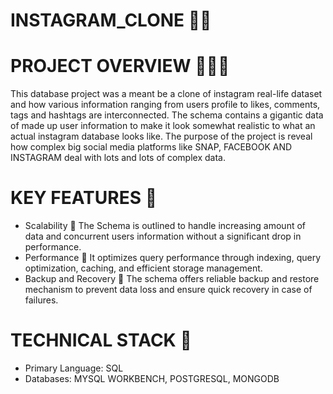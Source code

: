 # INSTAGRAM_CLONE 📱📸
# PROJECT OVERVIEW 🚀🚀🚀
This database project was a meant be a clone of instagram real-life dataset and how various information ranging from users profile to likes, comments, tags and hashtags are interconnected. The schema contains a gigantic data of made up user information to make it look somewhat realistic to what an actual instagram database looks like. The purpose of the project is reveal how complex big social media platforms like SNAP, FACEBOOK AND INSTAGRAM deal with lots and lots of complex data. 
# KEY FEATURES 🔑
- Scalability 🐬 The Schema is outlined to handle increasing amount of data and concurrent users information without a significant drop in performance.
- Performance 🐬 It optimizes query performance through indexing, query optimization, caching, and efficient storage management.
- Backup and Recovery 🐬 The schema offers reliable backup and restore mechanism to prevent data loss and ensure quick recovery in case of failures.
# TECHNICAL STACK 🧱
- Primary Language: SQL
- Databases: MYSQL WORKBENCH, POSTGRESQL, MONGODB
